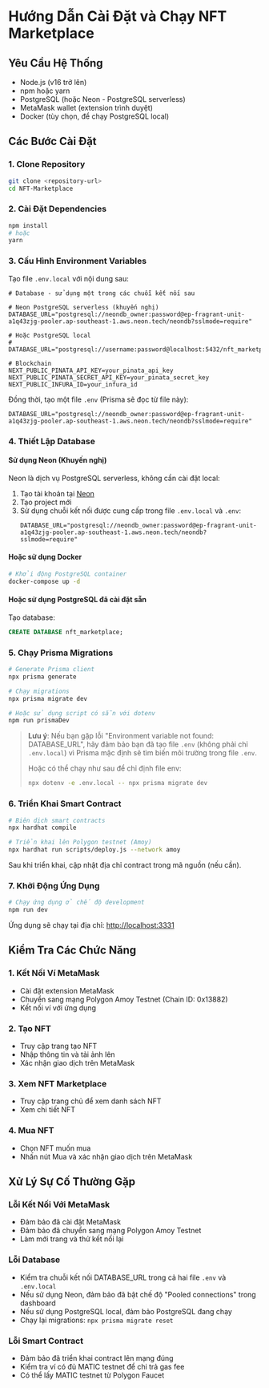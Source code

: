 # Hướng Dẫn Cài Đặt và Chạy NFT Marketplace

## Yêu Cầu Hệ Thống

- Node.js (v16 trở lên)
- npm hoặc yarn
- PostgreSQL (hoặc Neon - PostgreSQL serverless)
- MetaMask wallet (extension trình duyệt)
- Docker (tùy chọn, để chạy PostgreSQL local)

## Các Bước Cài Đặt

### 1. Clone Repository

```bash
git clone <repository-url>
cd NFT-Marketplace
```

### 2. Cài Đặt Dependencies

```bash
npm install
# hoặc
yarn
```

### 3. Cấu Hình Environment Variables

Tạo file `.env.local` với nội dung sau:

```
# Database - sử dụng một trong các chuỗi kết nối sau

# Neon PostgreSQL serverless (khuyến nghị)
DATABASE_URL="postgresql://neondb_owner:password@ep-fragrant-unit-a1q43zjg-pooler.ap-southeast-1.aws.neon.tech/neondb?sslmode=require"

# Hoặc PostgreSQL local
# DATABASE_URL="postgresql://username:password@localhost:5432/nft_marketplace"

# Blockchain
NEXT_PUBLIC_PINATA_API_KEY=your_pinata_api_key
NEXT_PUBLIC_PINATA_SECRET_API_KEY=your_pinata_secret_key
NEXT_PUBLIC_INFURA_ID=your_infura_id
```

Đồng thời, tạo một file `.env` (Prisma sẽ đọc từ file này):

```
DATABASE_URL="postgresql://neondb_owner:password@ep-fragrant-unit-a1q43zjg-pooler.ap-southeast-1.aws.neon.tech/neondb?sslmode=require"
```

### 4. Thiết Lập Database

#### Sử dụng Neon (Khuyến nghị)

Neon là dịch vụ PostgreSQL serverless, không cần cài đặt local:

1. Tạo tài khoản tại [Neon](https://neon.tech)
2. Tạo project mới
3. Sử dụng chuỗi kết nối được cung cấp trong file `.env.local` và `.env`:
   ```
   DATABASE_URL="postgresql://neondb_owner:password@ep-fragrant-unit-a1q43zjg-pooler.ap-southeast-1.aws.neon.tech/neondb?sslmode=require"
   ```

#### Hoặc sử dụng Docker

```bash
# Khởi động PostgreSQL container
docker-compose up -d
```

#### Hoặc sử dụng PostgreSQL đã cài đặt sẵn

Tạo database:
```sql
CREATE DATABASE nft_marketplace;
```

### 5. Chạy Prisma Migrations

```bash
# Generate Prisma client
npx prisma generate

# Chạy migrations
npx prisma migrate dev

# Hoặc sử dụng script có sẵn với dotenv
npm run prismaDev
```

> **Lưu ý**: Nếu bạn gặp lỗi "Environment variable not found: DATABASE_URL", hãy đảm bảo bạn đã tạo file `.env` (không phải chỉ `.env.local`) vì Prisma mặc định sẽ tìm biến môi trường trong file `.env`.
> 
> Hoặc có thể chạy như sau để chỉ định file env:
> ```bash
> npx dotenv -e .env.local -- npx prisma migrate dev
> ```

### 6. Triển Khai Smart Contract

```bash
# Biên dịch smart contracts
npx hardhat compile

# Triển khai lên Polygon testnet (Amoy)
npx hardhat run scripts/deploy.js --network amoy
```

Sau khi triển khai, cập nhật địa chỉ contract trong mã nguồn (nếu cần).

### 7. Khởi Động Ứng Dụng

```bash
# Chạy ứng dụng ở chế độ development
npm run dev
```

Ứng dụng sẽ chạy tại địa chỉ: [http://localhost:3331](http://localhost:3331)

## Kiểm Tra Các Chức Năng

### 1. Kết Nối Ví MetaMask

- Cài đặt extension MetaMask
- Chuyển sang mạng Polygon Amoy Testnet (Chain ID: 0x13882)
- Kết nối ví với ứng dụng

### 2. Tạo NFT

- Truy cập trang tạo NFT
- Nhập thông tin và tải ảnh lên
- Xác nhận giao dịch trên MetaMask

### 3. Xem NFT Marketplace

- Truy cập trang chủ để xem danh sách NFT
- Xem chi tiết NFT

### 4. Mua NFT

- Chọn NFT muốn mua
- Nhấn nút Mua và xác nhận giao dịch trên MetaMask

## Xử Lý Sự Cố Thường Gặp

### Lỗi Kết Nối Với MetaMask

- Đảm bảo đã cài đặt MetaMask
- Đảm bảo đã chuyển sang mạng Polygon Amoy Testnet
- Làm mới trang và thử kết nối lại

### Lỗi Database

- Kiểm tra chuỗi kết nối DATABASE_URL trong cả hai file `.env` và `.env.local`
- Nếu sử dụng Neon, đảm bảo đã bật chế độ "Pooled connections" trong dashboard
- Nếu sử dụng PostgreSQL local, đảm bảo PostgreSQL đang chạy
- Chạy lại migrations: `npx prisma migrate reset`

### Lỗi Smart Contract

- Đảm bảo đã triển khai contract lên mạng đúng
- Kiểm tra ví có đủ MATIC testnet để chi trả gas fee
- Có thể lấy MATIC testnet từ Polygon Faucet 